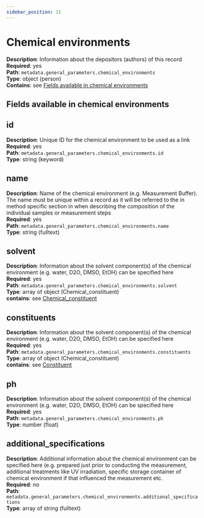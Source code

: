 ```yaml
---
sidebar_position: 11
---
```


# Chemical environments

**Description**: Information about the depositors (authors) of this record <br/>
**Required**: yes <br/>
**Path**: `metadata.general_parameters.chemical_environments` <br/>
**Type**: object (person) <br/>
**Contains**: see [Fields available in chemical environments](#fields-available-in-chemical-environments)

## Fields available in chemical environments

## id

**Description**: Unique ID for the chemical environment to be used as a link <br/>
**Required**: yes <br/>
**Path**: `metadata.general_parameters.chemical_environments.id` <br/>
**Type**: string (keyword) <br/>

## name

**Description**: Name of the chemical environment (e.g. Measurement Buffer). The name must be unique within a record as it will be referred to the in method specific section in when describing the composition of the individual samples or measurement steps <br/>
**Required**: yes <br/>
**Path**: `metadata.general_parameters.chemical_environments.name` <br/>
**Type**: string (fulltext) <br/>

## solvent

**Description**: Information about the solvent component(s) of the chemical environment (e.g. water, D2O, DMSO, EtOH) can be specified here <br/>
**Required**: yes <br/>
**Path**: `metadata.general_parameters.chemical_environments.solvent` <br/>
**Type**: array of object (Chemical_constituent) <br/>
**contains**: see [Chemical_constituent](../reusable_elements/chemical_constituent.md)

## constituents

**Description**: Information about the solvent component(s) of the chemical environment (e.g. water, D2O, DMSO, EtOH) can be specified here <br/>
**Required**: yes <br/>
**Path**: `metadata.general_parameters.chemical_environments.constituents` <br/>
**Type**: array of object (Chemical_constituent) <br/>
**contains**: see [Constituent](../reusable_elements/constituent.md)

## ph
**Description**: Information about the solvent component(s) of the chemical environment (e.g. water, D2O, DMSO, EtOH) can be specified here <br/>
**Required**: yes <br/>
**Path**: `metadata.general_parameters.chemical_environments.ph` <br/>
**Type**: number (float) <br/>

## additional_specifications
**Description**: Additional information about the chemical environment can be specified here (e.g. prepared just prior to conducting the measurement, additional treatments like UV irradiation, specific storage container of chemical environment if that influenced the measurement etc. <br/>
**Required**: no <br/>
**Path**: `metadata.general_parameters.chemical_environments.additional_specifications` <br/>
**Type**: array of string (fulltext) 
